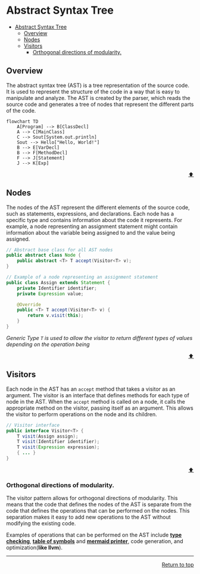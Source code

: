 # Abstract Syntax Tree

- [Abstract Syntax Tree](#abstract-syntax-tree)
  - [Overview](#Overview)
  - [Nodes](#nodes)
  - [Visitors](#visitors)
    - [Orthogonal directions of modularity.](#orthogonal-directions-of-modularity)

## Overview
The abstract syntax tree (AST) is a tree representation of the source code. It is used to represent the structure of
the code in a way that is easy to manipulate and analyze. The AST is created by the parser, which reads the source
code and generates a tree of nodes that represent the different parts of the code.

```mermaid
flowchart TD
    A[Program] --> B[ClassDecl]
    A --> C[MainClass]
    C --> Sout[System.out.println]
    Sout --> Hello["Hello, World!"]
    B --> E[VarDecl]
    B --> F[MethodDecl]
    F --> J[Statement]
    J --> K[Exp]
```

<div align="end">
  <a  href="#">
    ⬆️
  </a>
</div>

## Nodes
The nodes of the AST represent the different elements of the source code, such as statements, expressions, and
declarations. Each node has a specific type and contains information about the code it represents. For example, a
node representing an assignment statement might contain information about the variable being assigned to and the
value being assigned.


```java
// Abstract base class for all AST nodes
public abstract class Node {
    public abstract <T> T accept(Visitor<T> v);
}
```

```java
// Example of a node representing an assignment statement
public class Assign extends Statement {
    private Identifier identifier;
    private Expression value;

    @Override
    public <T> T accept(Visitor<T> v) {
        return v.visit(this);
    }
}
```
*Generic Type `T` is used to allow the visitor to return different types of values depending on the operation being*

<div align="end">
  <a  href="#">
    ⬆️
  </a>
</div>

## Visitors
Each node in the AST has an `accept` method that takes a visitor as an argument. The visitor is an interface that
defines methods for each type of node in the AST. When the `accept` method is called on a node, it calls the 
appropriate method on the visitor, passing itself as an argument. This allows the visitor to perform operations on
the node and its children.

```java
// Visitor interface
public interface Visitor<T> {
    T visit(Assign assign);
    T visit(Identifier identifier);
    T visit(Expression expression);
    { ... }
}
```

<div align="end">
  <a  href="#">
    ⬆️
  </a>
</div>

### Orthogonal directions of modularity.
The visitor pattern allows for orthogonal directions of modularity. This means that the code that defines the nodes
of the AST is separate from the code that defines the operations that can be performed on the nodes. This separation
makes it easy to add new operations to the AST without modifying the existing code.

Examples of operations that can be performed on the AST include [**type checking**](Visitors/TypeChecking.md),
[**table of symbols**](Visitors/SymbolTable.md) and [**mermaid printer**](), code generation, and optimization(**like llvm**).

---
<div align="end">
  <a  href="#">
    Return to top
  </a>
</div>

